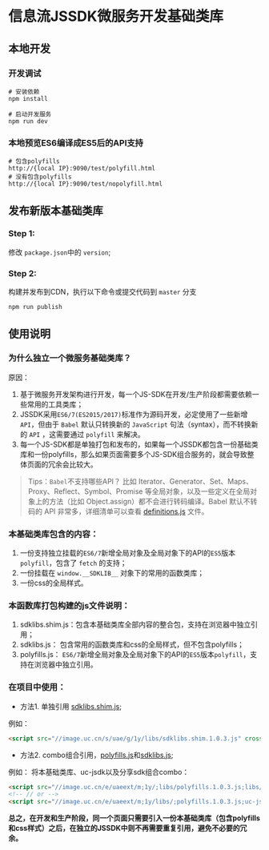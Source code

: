 # 信息流JSSDK微服务开发基础类库

## 本地开发

### 开发调试
```shell
# 安装依赖
npm install

# 启动开发服务
npm run dev
```

### 本地预览ES6编译成ES5后的API支持
```shell
# 包含polyfills
http://{local IP}:9090/test/polyfill.html
# 没有包含polyfills
http://{local IP}:9090/test/nopolyfill.html
```

## 发布新版本基础类库

### Step 1:

修改 `package.json`中的 `version`;

### Step 2:

构建并发布到CDN，执行以下命令或提交代码到 `master` 分支

```shell
npm run publish
```

## 使用说明

### 为什么独立一个微服务基础类库？

原因：

1. 基于微服务开发架构进行开发，每一个JS-SDK在开发/生产阶段都需要依赖一些常用的工具类库；
2. JSSDK采用`ES6/7(ES2015/2017)`标准作为源码开发，必定使用了一些新增 `API`，但由于 `Babel` 默认只转换新的 `JavaScript` 句法（syntax），而不转换新的 `API` ，这需要通过 `polyfill` 来解决。
3. 每一个JS-SDK都是单独打包和发布的，如果每一个JSSDK都包含一份基础类库和一份polyfills，那么如果页面需要多个JS-SDK组合服务的，就会导致整体页面的冗余会比较大。


> Tips：`Babel`不支持哪些API？
> 比如 Iterator、Generator、Set、Maps、Proxy、Reflect、Symbol、Promise 等全局对象，以及一些定义在全局对象上的方法（比如 Object.assign）都不会进行转码编译。Babel 默认不转码的 API 非常多，详细清单可以查看 [definitions.js](https://github.com/babel/babel/blob/master/packages/babel-plugin-transform-runtime/src/definitions.js) 文件。


### 本基础类库包含的内容：

1. 一份支持独立挂载的`ES6/7`新增全局对象及全局对象下的API的`ES5`版本`polyfill`，包含了 `fetch` 的支持；
2. 一份挂载在 `window.__SDKLIB__` 对象下的常用的函数类库；
3. 一份css的全局样式。

### 本函数库打包构建的js文件说明：

1. sdklibs.shim.js：包含本基础类库全部内容的整合包，支持在浏览器中独立引用；
2. sdklibs.js： 包含常用的函数类库和css的全局样式，但不包含polyfills；
3. polyfills.js： `ES6/7`新增全局对象及全局对象下的API的`ES5`版本`polyfill`，支持在浏览器中独立引用。

### 在项目中使用：

- 方法1. 单独引用 [sdklibs.shim.js](http://image.uc.cn/s/uae/g/1y/libs/sdklibs.shim.1.0.3.js);

例如：
```html
<script src="//image.uc.cn/s/uae/g/1y/libs/sdklibs.shim.1.0.3.js" crossorigin="anonymous"></script>
```

- 方法2. combo组合引用，[polyfills.js](http://image.uc.cn/s/uae/g/1y/libs/polyfills.1.0.3.js)和[sdklibs.js](http://image.uc.cn/s/uae/g/1y/libs/sdklibs.1.0.3.js);

例如： 将本基础类库、uc-jsdk以及分享sdk组合combo：
```html
<script src="//image.uc.cn/e/uaeext/m;1y/;libs/polyfills.1.0.3.js;libs/uc-jsdk.js;libs/uc-share-sdk.js;libs/sdklibs.1.0.3.js" crossorigin="anonymous"></script>
<!-- // or -->
<script src="//image.uc.cn/e/uaeext/m;1y/libs/;polyfills.1.0.3.js;uc-jsdk.js;uc-share-sdk.js;sdklibs.1.0.3.js" crossorigin="anonymous"></script>
```

**总之，在开发和生产阶段，同一个页面只需要引入一份本基础类库（包含polyfills和css样式）之后，在独立的JSSDK中则不再需要重复引用，避免不必要的冗余。**
